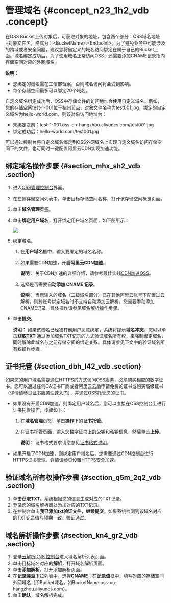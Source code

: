 # 管理域名 {#concept_n23_1h2_vdb .concept}

在OSS Bucket上传对象后，可获取对象的地址，包含两个部分：OSS域名地址+对象文件名，格式为：<BucketName\>.<Endpoint\>。为了避免业务中可能涉及的跨域或者安全问题，建议您将自定义的域名访问绑定在属于自己的Bucket上面。域名绑定成功后，为了使用域名正常访问OSS，还需要添加CNAME记录指向存储空间对应的外网域名。

**说明：** 

-   您绑定的域名需在工信部备案，否则域名访问将会受到影响。
-   每个存储空间最多可以绑定20个域名。

自定义域名绑定成功后，OSS中存储文件的访问地址会使用自定义域名。例如，您的存储空间test-1-001位于杭州节点，对象文件名称为test001.jpg，绑定的自定义域名为hello-world.com，则该对象访问地址为：

-   未绑定之前：test-1-001.oss-cn-hangzhou.aliyuncs.com/test001.jpg
-   绑定成功后：hello-world.com/test001.jpg

可以通过控制台将自定义域名绑定到OSS外网域名上实现自定义域名访问存储空间下的文件，也可同时一键配置阿里云CDN实现加速功能。

## 绑定域名操作步骤 {#section_mhx_sh2_vdb .section}

1.  进入[OSS管理控制台](https://oss.console.aliyun.com/)界面。
2.  在左侧存储空间列表中，单击目标存储空间名称，打开该存储空间概览页面。
3.  单击**域名管理**页签。
4.  单击**绑定用户域名**，打开绑定用户域名页面，如下图所示：

    ![](http://static-aliyun-doc.oss-cn-hangzhou.aliyuncs.com/assets/img/4746/15331724581703_zh-CN.png)

5.  绑定域名。
    1.  在**用户域名**框中，输入要绑定的域名名称。
    2.  如果需要CDN加速，开启**阿里云CDN加速**。

        **说明：** 关于CDN加速的详细介绍，请参考最佳实践[CDN加速OSS](../../../../intl.zh-CN/最佳实践/存储空间管理/CDN加速OSS.md#)。

    3.  选择是否需要**自动添加 CNAME 记录**。

        **说明：** 当您输入的域名（二级域名部分）已在其他阿里云账号下配置过云解析，则跨账号绑定域名时不支持自动添加云解析，您需要手动添加CNAME记录。具体操作请参见[域名解析操作步骤](#section_kn4_gr2_vdb)。

6.  单击**提交**。

    **说明：** 如果该域名已经被其他用户恶意绑定，系统将提示**域名冲突**。您可以单击**获取TXT** 通过添加域名TXT记录的方式验证域名所有权，来强制绑定域名，同时解除此域名与之前存储空间的绑定关系。具体请参见下文中的验证域名所有权操作步骤。


## 证书托管 {#section_dbh_l42_vdb .section}

如果您的用户域名需要通过HTTPS的方式访问OSS服务，必须购买相应的数字证书。您可以通过任何CA证书厂商或者阿里云云盾申请免费的证书或购买高级证书（详情请参见[证书服务快速入门](https://www.alibabacloud.com/help/zh/doc-detail/28547.htm)），并通过OSS托管您的证书。

-   如果没有开启CDN加速，则绑定用户域名后，您可以直接在OSS控制台上进行证书托管操作，步骤如下：
    1.  在**域名管理**页签，单击**操作**下的**证书托管**。
    2.  在证书托管页面，输入您数字证书上的公钥和私钥信息，然后单击**上传**。

        **说明：** 证书格式要求请您参见[证书格式说明](https://www.alibabacloud.com/help/zh/doc-detail/66710.htm)。

-   如果开启了CDN加速，则绑定用户域名后，您需要通过CDN控制台进行HTTPS证书管理。详情请参见[设置HTTPS安全加速](https://www.alibabacloud.com/help/zh/doc-detail/27118.htm)。

## 验证域名所有权操作步骤 {#section_q5m_2q2_vdb .section}

1.  单击**获取TXT**。系统根据您的信息生成对应的TXT记录。
2.  登录您的域名解析商处添加对应的TXT记录。
3.  在控制台单击**我已添加txt验证文件，继续提交**。如果系统检测到该域名对应的TXT记录值与预期一致，验证通过。

## 域名解析操作步骤 {#section_kn4_gr2_vdb .section}

1.  登录[云解析DNS 控制台](https://netcn.console.aliyun.com/core/domain/tclist?spm=a2c4g.11186623.2.11.uhGQXh)进入域名解析列表页面。
2.  单击目标域名对应的**解析**，打开域名解析页面。
3.  单击**添加解析**，打开添加解析页面。
4.  在**记录类型**下拉列表中，选择**CNAME**；在**记录值**框中，填写对应的存储空间外网域名（即Bucket域名，如BucketName.oss-cn-hangzhou.aliyuncs.com）。
5.  单击**确认**，域名解析完成。

